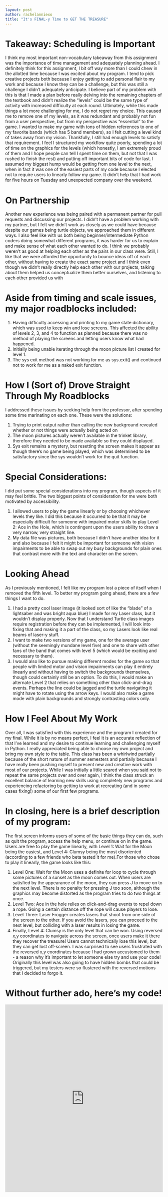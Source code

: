 ```yaml
---
layout: post
author: rachelanniexo
title: "It's FINAL-y Time to GET THE TREASURE"
---
```


# Takeaway: Scheduling is Important

I think my most important non-vocabulary takeaway from this assignment was the importance of time management and adequately planning ahead. I definitely think for this assignment, I bit off way more than I could chew in the allotted time because I was excited about my program. I tend to pick creative projects both because I enjoy getting to add personal flair to my work and because I know they can be a challenge, but this was still a challenge I didn’t adequately anticipate. I believe part of my problem with this is that I made a plan before really delving into the remaining chapters of the textbook and didn’t realize the “levels” could be the same type of activity with increased difficulty at each round. Ultimately, while this made things a lot more challenging for me, I do not regret my choice. This caused me to remove one of my levels, as it was redundant and probably not fun from a user perspective, but from my perspective was “essential” to the game. I wanted to make my game with tons of hidden references to one of my favorite bands (which has 5 band members), so I felt cutting a level kind of takes away from my vision. Thankfully, I still had enough levels to satisfy that requirement.
I feel I structured my workflow quite poorly, spending a lot of time on the graphics for the levels (which honestly, I am extremely proud of them and I hope people can tell I spent time on them, but not that I was rushed to finish the rest) and putting off important bits of code for last. I assumed my biggest hump would be getting from one level to the next, when in fact it was one of the easiest parts of my code because I elected not to require users to linearly follow my game. It didn’t help that I had work for five hours on Tuesday and unexpected company over the weekend.

# On Partnership

Another new experience was being paired with a permanent partner for pull requests and discussing our projects. I didn’t have a problem working with my partner, but I felt we didn’t work as closely as we could have because despite our games being turtle objects, we approached them in different ways. I also feel like with us both being beginner/intermediate Python coders doing somewhat different programs, it was harder for us to explain and make sense of what each other wanted to do. I think we probably weren’t as good at helping each other as the pairs in our class were. Still, I like that we were afforded the opportunity to bounce ideas off of each other, without having to create the exact same project and I think even though we didn’t really directly help each other with our projects, talking about them helped us conceptualize them better ourselves, and listening to each other provided us with 

# Aside from timing and scale issues, my major roadblocks included:

1. Having difficulty accessing and printing to my game state dictionary, which was used to keep win and lose screens. This affected the ability of levels 2, 3, and 4 to function as planned because there was no method of playing the screens and letting users know what had happened.
2. Initially being unable iterating through the moon picture list I created for level 1.
3. The sys exit method was not working for me as sys.exit() and continued not to work for me as a naked exit function.

# How I (Sort of) Drove Straight Through My Roadblocks

I addressed these issues by seeking help from the professor, after spending some time marinating on each one. These were the solutions:
1. Trying to print output rather than calling the new background revealed whether or not things were actually being acted on
2. The moon pictures actually weren’t available in the trinket library, therefore they needed to be made available so they could displayed.
3. Sys exit remains a mystery, but resetting the screen makes it appear as though there’s no game being played, which was determined to be satisfactory since the sys wouldn’t work for the quit function.

# Special Considerations:

I did put some special considerations into my program, though aspects of it may feel brittle. The two biggest points of consideration for me were both motivated by accessibility.
1. I allowed users to play the game linearly or by choosing whichever levels they like. I did this because it occurred to be that it may be especially difficult for someone with impaired motor skills to play Level 2: Ace in the Hole, which is contingent upon the users ability to draw a very narrow, very straight line.
2. My data file was pictures, both because I didn’t have another idea for it and also because I felt it might be important for someone with vision impairments to be able to swap out my busy backgrounds for plain ones that contrast more with the text and character on the screen.

# Looking Ahead
As I previously mentioned, I felt like my program lost a piece of itself when I removed the fifth level. To better my program going ahead, there are a few things I want to do.
1. I had a pretty cool laser image (it looked sort of like the “blade” of a lightsaber and was bright aqua blue) I made for my Laser class, but it wouldn’t display properly. Now that I understand Turtle class images require registration before they can be implemented, I will look into fixing that and making it a part of the class, so my Lasers look like real beams of laser-y stuff.
2. I want to make two versions of my game, one for the average user (without the seemingly mundane level five) and one to share with other fans of the band that comes with level 5 (which would be exciting and necessary to them).
3. I would also like to pursue making different modes for the game so that people with limited motor and vision impairments can play it entirely linearly and without having to switch the backgrounds themselves, though could certainly still be an option. To do this, I would make an alternate Level 2 that relies on something other than click-and-drag events. Perhaps the line could be jagged and the turtle navigating it might have to rotate using the arrow keys. I would also make a game mode with plain backgrounds and strongly contrasting colors only.

# How I Feel About My Work

Over all, I was satisfied with this experience and the program I created for my final. While it is by no means perfect, I feel it is an accurate reflection of that I’ve learned and my desire to continue learning and challenging myself in Python. I really appreciated being able to choose my own project and bring my own style to the table. This class has been a whirlwind partially because of the short nature of summer semesters and partially because I have really been pushing myself to present new and creative work with most of our projects. While I was initially a little scared when you said not to repeat the same projects over and over again, I think the class struck an excellent balance of learning new skills using completely new programs and experiencing refactoring by getting to work at recreating (and in some cases fixing!) some of our first few programs.

# In closing, here is a brief description of my program:

The first screen informs users of some of the basic things they can do, such as quit the program, access the help menu, or continue on in the game. Users are free to play the game linearly, with Level 1: Wait for the Moon being the easiest, and Level 4: Clumsy being the most disoriented (according to a few friends who beta tested it for me).For those who chose to play it linearly, the game looks like this:
1. Level One: Wait for the Moon uses a definite for loop to cycle through some pictures of a sunset as the moon comes out. When users are satisfied by the appearance of the moon, they can press J to move on to the next level. There is no penalty for pressing J too soon, although the graphics may become distorted as the program tries to do two things at once.
2. Level Two: Ace in the hole relies on click-and-drag events to repel down a rope. Going a certain distance off the rope will cause players to lose.
3. Level Three: Laser Frogger creates lasers that shoot from one side of the screen to the other. If you avoid the lasers, you can proceed to the next level, but colliding with a laser results in losing the game.
4. Finally, Level 4: Clumsy is the only level that can be won. Using reversed x,y coordinates to navigate across the screen, once users make it there they recover the treasure! Users cannot technically lose this level, but they can get lost off-screen. I was surprised to see users frustrated with the reversed x,y coordinates because I had grown accustomed to them -  a reason why it’s important to let someone else try and use your code! Originally this level was also going to have hidden bombs that could be triggered, but my testers were so flustered with the reversed motions that I decided to forgo it.

# Without further ado, here’s my code!

<iframe src="https://trinket.io/embed/python/cf23edb96f?start=result" width="100%" height="600" frameborder="0" marginwidth="0" marginheight="0" allowfullscreen></iframe>
